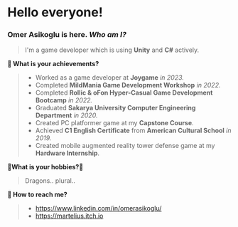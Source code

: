 # Hello everyone!
### Omer Asikoglu is here. ***Who am I?***
>I'm a game developer which is using **Unity** and **C#** actively.

**:rainbow: What is your achievements?**
>- Worked as a game developer at **Joygame** _in 2023._
>- Completed **MildMania Game Development Workshop** _in 2022._
>- Completed **Rollic & oFon Hyper-Casual Game Development Bootcamp** _in 2022._
>- Graduated **Sakarya University Computer Engineering Department** _in 2020._
>- Created PC platformer game at my **Capstone Course**.
>- Achieved **C1 English Certificate** from **American Cultural School** _in 2019._
>- Created mobile augmented reality tower defense game at my **Hardware Internship**.




**:dragon_face:What is your hobbies?:dragon_face:**
> Dragons.. plural..

**:tropical_fish: How to reach me?**
>- https://www.linkedin.com/in/omerasikoglu/
>- https://martelius.itch.io

``` diff
 
```
